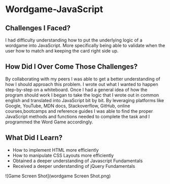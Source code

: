 # Wordgame-JavaScript

## Challenges I Faced?

I had difficulty understanding how to put the underlying logic of a wordgame into JavaScript. More specifically being able to validate when the user how to match and keeping the card right side up. 

## How Did I Over Come Those Challenges? 

By collaborating with my peers I was able to get a better understanding of how I should approach this problem. I wrote out what I wanted to happen step-by-step on a whiteboard. Once I had a general idea of how the program should work I began to take the logic that I wrote out in common english and translated into JavaScript bit by bit. By leveraging platforms like Google, YouTube, MDN docs, Stackoverflow, GitHub, online courses,bootcamps and reference guides I was able to find the proper JavaScript methods and functions needed to complete the task and I programmed the Word Game accordingly.

## What Did I Learn? 

* How to implement HTML more efficiently
* How to manipulate CSS Layouts more efficiently
* Obtained a deeper understanding of Javascript Fundamentals
* Received a deeper understanding of jQuery Fundamentals


![Game Screen Shot](wordgame Screen Shot.png)
